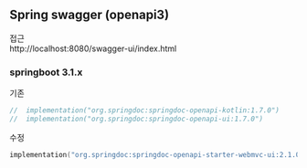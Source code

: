 ## Spring swagger (openapi3)

접근 <br/>
http://localhost:8080/swagger-ui/index.html

### springboot 3.1.x
기존
```kotlin
//  implementation("org.springdoc:springdoc-openapi-kotlin:1.7.0")
//  implementation("org.springdoc:springdoc-openapi-ui:1.7.0")
```

수정
```kotlin
implementation("org.springdoc:springdoc-openapi-starter-webmvc-ui:2.1.0")
```